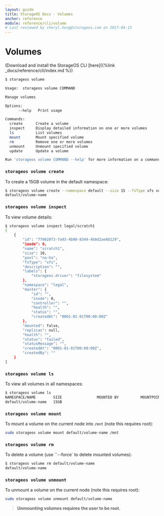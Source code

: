 ```yaml
---
layout: guide
title: StorageOS Docs - Volumes
anchor: reference
module: reference/cli/volume
# Last reviewed by cheryl.hung@storageos.com on 2017-04-13
---
```


# Volumes

(Download and install the StorageOS CLI [here]({%link _docs/reference/cli/index.md %})

```bash
$ storageos volume

Usage:	storageos volume COMMAND

Manage volumes

Options:
      --help   Print usage

Commands:
  create      Create a volume
  inspect     Display detailed information on one or more volumes
  ls          List volumes
  mount       Mount specified volume
  rm          Remove one or more volumes
  unmount     Unmount specified volume
  update      Update a volume

Run 'storageos volume COMMAND --help' for more information on a command.
```

### `storageos volume create`

To create a 15GB volume in the default namespace:

```bash
$ storageos volume create --namespace default --size 15 --fsType xfs volume-name
default/volume-name
```

### `storageos volume inspect`

To view volume details:

```bash
$ storageos volume inspect legal/scratch1
[
    {
        "id": "770620f3-7a93-4b90-8349-4b0d2ae88129",
        "inode": 0,
        "name": "scratch1",
        "size": 10,
        "pool": "no-ha",
        "fsType": "xfs",
        "description": "",
        "labels": {
            "storageos.driver": "filesystem"
        },
        "namespace": "legal",
        "master": {
            "id": "",
            "inode": 0,
            "controller": "",
            "health": "",
            "status": "",
            "createdAt": "0001-01-01T00:00:00Z"
        },
        "mounted": false,
        "replicas": null,
        "health": "",
        "status": "failed",
        "statusMessage": "",
        "createdAt": "0001-01-01T00:00:00Z",
        "createdBy": ""
    }
]
```


### `storageos volume ls`

To view all volumes in all namespaces:

```bash
$ storageos volume ls
NAMESPACE/NAME        SIZE                MOUNTED BY          MOUNTPOINT          STATUS              REPLICAS
default/volume-name   15GB                                                        active              0/0
```

### `storageos volume mount`

To mount a volume on the current node into `/mnt` (note this requires root):

```bash
sudo storageos volume mount default/volume-name /mnt
```

### `storageos volume rm`

To delete a volume (use ``--force` to delete mounted volumes):

```bash
$ storageos volume rm default/volume-name
default/volume-name
```

### `storageos volume unmount`

To unmount a volume on the current node (note this requires root):

```bash
sudo storageos volume unmount default/volume-name
```

>**Unmounting volumes requires the user to be root.**
